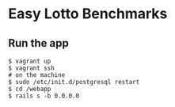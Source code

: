 # Easy Lotto Benchmarks

## Run the app

```
$ vagrant up
$ vagrant ssh
# on the machine
$ sudo /etc/init.d/postgresql restart
$ cd /webapp
$ rails s -b 0.0.0.0
```
